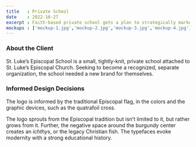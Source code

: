 ```yaml
---
title   : Private School
date    : 2022-10-27
excerpt : Faith-based private school gets a plan to strategically market itself.
mockups : ['mockup-1.jpg','mockup-2.jpg','mockup-3.jpg','mockup-4.jpg'] 
---
```


### About the Client

St. Luke’s Episcopal School is a small, tightly-knit, private school attached to St. Luke’s Episcopal Church. Seeking to become a recognized, separate organization, the school needed  a new brand for themselves.

### Informed Design Decisions

The logo is informed by the traditional Episcopal flag, in the colors and the graphic devices, such as the quatrafoil cross.

The logo sprouts from the Episcopal tradition but isn’t limited to it, but rather grows from it. Further, the negative space around the burgundy center creates an _ichthys_, or the legacy Christian fish. The typefaces evoke modernity with a strong educational history.

